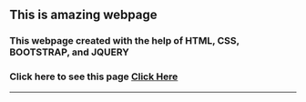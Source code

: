 ## This is amazing webpage
### This webpage created with the help of HTML, CSS, BOOTSTRAP, and JQUERY


### Click here to see this page [Click Here]( https://subratgoogle.github.io/spirit-webpage/.)
 
<hr>
